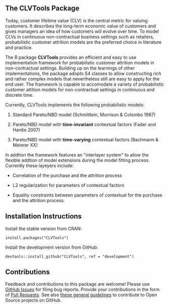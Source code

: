 
<!-- README.md is generated from README.Rmd. Please edit that file -->
The CLVTools Package
--------------------

Today, customer lifetime value (CLV) is the central metric for valuing customers. It describes the long-term economic value of customers and gives managers an idea of how customers will evolve over time. To model CLVs in continuous non-contractual business settings such as retailers, probabilistic customer attrition models are the preferred choice in literature and practice.

The R package **CLVTools** provides an efficient and easy to use implementation framework for probabilistic customer attrition models in non-contractual settings. Building up on the learnings of other implementations, the package adopts S4 classes to allow constructing rich and rather complex models that nevertheless still are easy to apply for the end user. The framework is capable to accomodate a variety of probabilistic customer attition models for non-contractual settings in continuous and discrete time.

Currently, CLVTools implements the following probabilistic models:

1.  Standard Pareto/NBD model (Schmittlein, Morrison & Colombo 1987)

2.  Pareto/NBD model with **time-invariant** contextual factors (Fader and Hardie 2007)

3.  Pareto/NBD model with **time-varying** contextual factors (Bachmann & Meierer XX)

In addtion the framework features an "interlayer system" to allow the flexible addtion of model extensions during the model fitting process. Currently these layeyers include:

-   Correlation of the purchase and the attrition process

-   L2 regularization for parameters of contextual factors

-   Equality constraints between parameters of contextual for the purchase and the attrition process.

Installation Instructions
-------------------------

Install the stable version from CRAN:

    install.packages("CLVTools")

Install the development version from GitHub:

    devtools::install_github("CLVTools", ref = "development")

Contributions
-------------
Feedback and contributions to this package are welcome! Please use [GitHub Issues](https://github.com/bachmannpatrick/CLVTools/issues) for filing bug reports. Provide your contributions in the form of [Pull Requests](https://help.github.com/articles/about-pull-requests/). See also [these general guidelines](https://guides.github.com/activities/contributing-to-open-source/#contributing) to contribute to Open Source projects on GitHub.
